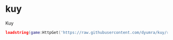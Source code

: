 # kuy
Kuy
```lua
loadstring(game:HttpGet('https://raw.githubusercontent.com/dyumra/kuy/refs/heads/main/all.lua'))()
```
